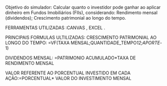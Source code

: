 Objetivo do simulador:
Calcular quanto o investidor pode ganhar ao aplicar dinheiro em Fundos Imobiliários (FIIs), considerando:
Rendimento mensal (dividendos);
Crescimento patrimonial ao longo do tempo.

FERRAMENTAS UTILIZADAS :CANVAS , EXCEL .

PRINCIPAIS FORMULAS ULTILIZADAS:
CRESCIMENTO PATRIMONIAL AO LONGO DO TEMPO:  =VF(TAXA MENSAL;QUANTIDADE_TEMPO*12;APORTE*-1)

DIVIDENDOS MENSAL: =PATRIMONIO ACUMULADO*TAXA DE RENDIMENTO MENSAL 

VALOR REFERENTE AO PORCENTUAL INVESTIDO EM CADA AÇÃO:=PORCENTUAL* VALOR DO INVESTIMENTO MENSAL 
